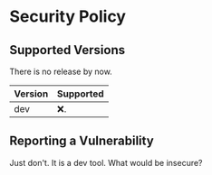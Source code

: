 # Security Policy

## Supported Versions

There is no release by now.

| Version | Supported          |
| ------- | ------------------ |
|  dev    | :x:.               |

## Reporting a Vulnerability

Just don't. It is a dev tool. What would be insecure?
